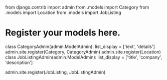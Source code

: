 from django.contrib import admin
from .models import Category
from .models import Location
from .models import JobListing

# Register your models here.
class CategoryAdmin(admin.ModelAdmin):
    list_display = ['text', 'details']
admin.site.register(Category, CategoryAdmin)
admin.site.register(Location)
class JobListingAdmin(admin.ModelAdmin):
    list_display = ['title', 'company', 'description']

admin.site.register(JobListing, JobListingAdmin)
